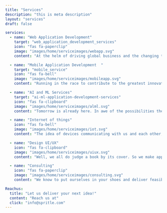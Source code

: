 ```yaml
---
title: "Services"
description: "this is meta description"
layout: "services"
draft: false

services:
  - name: "Web Application Development"
    target: "web_application_development_services"
    icon: "fas fa-paperclip"
    image: "images/home/serviceimages/webapp.svg"
    content: "At the helm of driving global business and the changing times is web development..."

  - name: "Mobile Application Development  "
    target: "mobile_service"
    icon: "fas fa-bell"
    image: "images/home/serviceimages/mobileapp.svg"
    content: "Running in the race to contribute to the greatest innovation of the 21st century, yet..."

  - name: "AI and ML Services"
    target: "ai-ml-application-development-services"
    icon: "fas fa-clipboard"
    image: "images/home/serviceimages/alml.svg"
    content: "Tomorrow is already here. In awe of the possibilities the future has to offer excited us to contribute more..."

  - name: "Internet of things"
    icon: "fas fa-bell"
    image: "images/home/serviceimages/iot.svg"
    content: "The idea of devices communicating with us and each other, opens up a futuristic lifestyle..."

  - name: "Design UI/UX"
    icon: "fas fa-clipboard"
    image: "images/home/serviceimages/uiux.svg"
    content: "Well, we all do judge a book by its cover. So we make apps that you can't refuse to use..."

  - name: "Consulting"
    icon: "fas fa-paperclip"
    image: "images/home/serviceimages/consulting.svg"
    content: "We know to put ourselves in your shoes and deliver feasible solutions necessary for your business..."

Reachus:
  title: "Let us deliver your next idea!"
  content: "Reach us at"
  click: "info@spritle.com"
---
```

